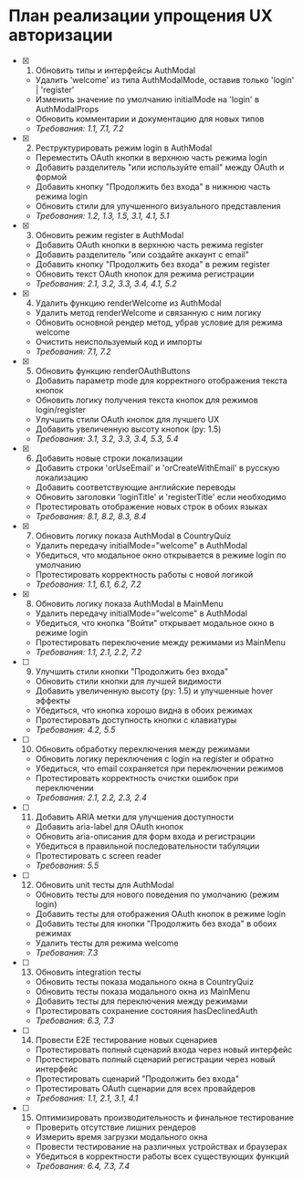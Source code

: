 # План реализации упрощения UX авторизации

- [x] 1. Обновить типы и интерфейсы AuthModal





  - Удалить 'welcome' из типа AuthModalMode, оставив только 'login' | 'register'
  - Изменить значение по умолчанию initialMode на 'login' в AuthModalProps
  - Обновить комментарии и документацию для новых типов
  - _Требования: 1.1, 7.1, 7.2_

- [x] 2. Реструктурировать режим login в AuthModal





  - Переместить OAuth кнопки в верхнюю часть режима login
  - Добавить разделитель "или используйте email" между OAuth и формой
  - Добавить кнопку "Продолжить без входа" в нижнюю часть режима login
  - Обновить стили для улучшенного визуального представления
  - _Требования: 1.2, 1.3, 1.5, 3.1, 4.1, 5.1_

- [x] 3. Обновить режим register в AuthModal





  - Добавить OAuth кнопки в верхнюю часть режима register
  - Добавить разделитель "или создайте аккаунт с email"
  - Добавить кнопку "Продолжить без входа" в режим register
  - Обновить текст OAuth кнопок для режима регистрации
  - _Требования: 2.1, 3.2, 3.3, 3.4, 4.1, 5.2_

- [x] 4. Удалить функцию renderWelcome из AuthModal





  - Удалить метод renderWelcome и связанную с ним логику
  - Обновить основной рендер метод, убрав условие для режима welcome
  - Очистить неиспользуемый код и импорты
  - _Требования: 7.1, 7.2_

- [x] 5. Обновить функцию renderOAuthButtons





  - Добавить параметр mode для корректного отображения текста кнопок
  - Обновить логику получения текста кнопок для режимов login/register
  - Улучшить стили OAuth кнопок для лучшего UX
  - Добавить увеличенную высоту кнопок (py: 1.5)
  - _Требования: 3.1, 3.2, 3.3, 3.4, 5.3, 5.4_

- [x] 6. Добавить новые строки локализации





  - Добавить строки 'orUseEmail' и 'orCreateWithEmail' в русскую локализацию
  - Добавить соответствующие английские переводы
  - Обновить заголовки 'loginTitle' и 'registerTitle' если необходимо
  - Протестировать отображение новых строк в обоих языках
  - _Требования: 8.1, 8.2, 8.3, 8.4_

- [x] 7. Обновить логику показа AuthModal в CountryQuiz





  - Удалить передачу initialMode="welcome" в AuthModal
  - Убедиться, что модальное окно открывается в режиме login по умолчанию
  - Протестировать корректность работы с новой логикой
  - _Требования: 1.1, 6.1, 6.2, 7.2_

- [x] 8. Обновить логику показа AuthModal в MainMenu





  - Удалить передачу initialMode="welcome" в AuthModal
  - Убедиться, что кнопка "Войти" открывает модальное окно в режиме login
  - Протестировать переключение между режимами из MainMenu
  - _Требования: 1.1, 2.1, 2.2, 7.2_

- [ ] 9. Улучшить стили кнопки "Продолжить без входа"
  - Обновить стили кнопки для лучшей видимости
  - Добавить увеличенную высоту (py: 1.5) и улучшенные hover эффекты
  - Убедиться, что кнопка хорошо видна в обоих режимах
  - Протестировать доступность кнопки с клавиатуры
  - _Требования: 4.2, 5.5_

- [ ] 10. Обновить обработку переключения между режимами
  - Обновить логику переключения с login на register и обратно
  - Убедиться, что email сохраняется при переключении режимов
  - Протестировать корректность очистки ошибок при переключении
  - _Требования: 2.1, 2.2, 2.3, 2.4_

- [ ] 11. Добавить ARIA метки для улучшения доступности
  - Добавить aria-label для OAuth кнопок
  - Обновить aria-описания для форм входа и регистрации
  - Убедиться в правильной последовательности табуляции
  - Протестировать с screen reader
  - _Требования: 5.5_

- [ ] 12. Обновить unit тесты для AuthModal
  - Обновить тесты для нового поведения по умолчанию (режим login)
  - Добавить тесты для отображения OAuth кнопок в режиме login
  - Добавить тесты для кнопки "Продолжить без входа" в обоих режимах
  - Удалить тесты для режима welcome
  - _Требования: 7.3_

- [ ] 13. Обновить integration тесты
  - Обновить тесты показа модального окна в CountryQuiz
  - Обновить тесты показа модального окна из MainMenu
  - Добавить тесты для переключения между режимами
  - Протестировать сохранение состояния hasDeclinedAuth
  - _Требования: 6.3, 7.3_

- [ ] 14. Провести E2E тестирование новых сценариев
  - Протестировать полный сценарий входа через новый интерфейс
  - Протестировать полный сценарий регистрации через новый интерфейс
  - Протестировать сценарий "Продолжить без входа"
  - Протестировать OAuth сценарии для всех провайдеров
  - _Требования: 1.1, 2.1, 3.1, 4.1_

- [ ] 15. Оптимизировать производительность и финальное тестирование
  - Проверить отсутствие лишних рендеров
  - Измерить время загрузки модального окна
  - Провести тестирование на различных устройствах и браузерах
  - Убедиться в корректности работы всех существующих функций
  - _Требования: 6.4, 7.3, 7.4_